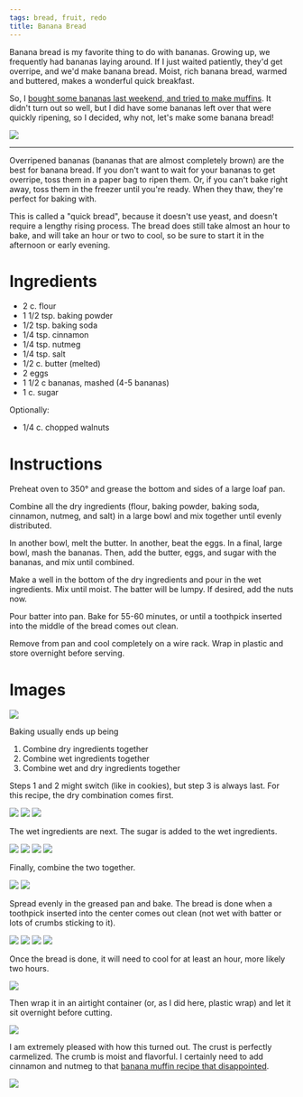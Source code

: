 ```yaml
---
tags: bread, fruit, redo
title: Banana Bread
---
```


Banana bread is my favorite thing to do with bananas. Growing up, we frequently
had bananas laying around. If I just waited patiently, they'd get overripe, and
we'd make banana bread. Moist, rich banana bread, warmed and buttered, makes a
wonderful quick breakfast.

So, I [bought some bananas last weekend, and tried to make
muffins](/kitchen/2015/03/28/muffin-mania). It didn't turn out so well, but I
did have some bananas left over that were quickly ripening, so I decided, why
not, let's make some banana bread!

![](/images/banana-bread/glamour-shot.jpg)

---

Overripened bananas (bananas that are almost completely brown) are the best for
banana bread. If you don't want to wait for your bananas to get overripe, toss
them in a paper bag to ripen them. Or, if you can't bake right away, toss them
in the freezer until you're ready. When they thaw, they're perfect for baking
with.

This is called a "quick bread", because it doesn't use yeast, and doesn't
require a lengthy rising process. The bread does still take almost an hour to
bake, and will take an hour or two to cool, so be sure to start it in the
afternoon or early evening.

# Ingredients

* 2 c. flour
* 1 1/2 tsp. baking powder
* 1/2 tsp. baking soda
* 1/4 tsp. cinnamon
* 1/4 tsp. nutmeg
* 1/4 tsp. salt
* 1/2 c. butter (melted)
* 2 eggs
* 1 1/2 c bananas, mashed (4-5 bananas)
* 1 c. sugar

Optionally:

* 1/4 c. chopped walnuts

# Instructions

Preheat oven to 350° and grease the bottom and sides of a large loaf pan.

Combine all the dry ingredients (flour, baking powder, baking soda, cinnamon,
nutmeg, and salt) in a large bowl and mix together until evenly distributed.

In another bowl, melt the butter. In another, beat the eggs. In a final, large
bowl, mash the bananas. Then, add the butter, eggs, and sugar with the bananas,
and mix until combined.

Make a well in the bottom of the dry ingredients and pour in the wet ingredients.
Mix until moist. The batter will be lumpy. If desired, add the nuts now.

Pour batter into pan. Bake for 55-60 minutes, or until a toothpick inserted into
the middle of the bread comes out clean.

Remove from pan and cool completely on a wire rack. Wrap in plastic and store
overnight before serving.

# Images

![](/images/banana-bread/ingredients.jpg)

Baking usually ends up being

1. Combine dry ingredients together
2. Combine wet ingredients together
3. Combine wet and dry ingredients together

Steps 1 and 2 might switch (like in cookies), but step 3 is always last. For
this recipe, the dry combination comes first.

![](/images/banana-bread/dry-ingredients-1.jpg)
![](/images/banana-bread/dry-ingredients-2.jpg)
![](/images/banana-bread/dry-ingredients-3.jpg)

The wet ingredients are next. The sugar is added to the wet ingredients.

![](/images/banana-bread/wet-ingredients-1.jpg)
![](/images/banana-bread/wet-ingredients-2.jpg)
![](/images/banana-bread/add-sugar-1.jpg)
![](/images/banana-bread/add-sugar-2.jpg)

Finally, combine the two together.

![](/images/banana-bread/combine-1.jpg)
![](/images/banana-bread/combine-2.jpg)

Spread evenly in the greased pan and bake. The bread is done when a toothpick inserted
into the center comes out clean (not wet with batter or lots of crumbs sticking to it).

![](/images/banana-bread/bake-1.jpg)
![](/images/banana-bread/bake-2.jpg)
![](/images/banana-bread/bake-3.jpg)
![](/images/banana-bread/bake-4.jpg)

Once the bread is done, it will need to cool for at least an hour, more likely
two hours.

![](/images/banana-bread/done.jpg)

Then wrap it in an airtight container (or, as I did here, plastic wrap) and let
it sit overnight before cutting.

![](/images/banana-bread/wrapped.jpg)

I am extremely pleased with how this turned out. The crust is perfectly
carmelized. The crumb is moist and flavorful. I certainly need to add cinnamon
and nutmeg to that [banana muffin recipe that disappointed](/kitchen/2015/03/28/muffin-mania).

![](/images/banana-bread/glamour-shot.jpg)


